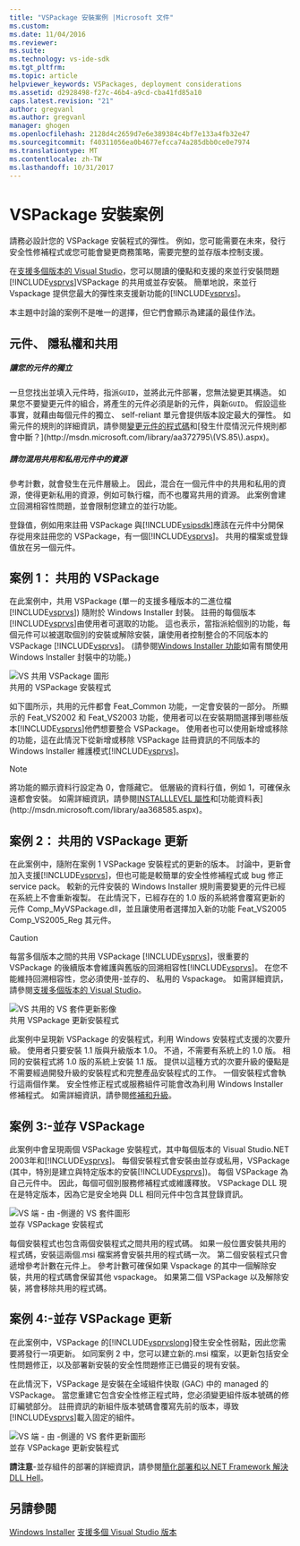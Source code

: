 ```yaml
---
title: "VSPackage 安裝案例 |Microsoft 文件"
ms.custom: 
ms.date: 11/04/2016
ms.reviewer: 
ms.suite: 
ms.technology: vs-ide-sdk
ms.tgt_pltfrm: 
ms.topic: article
helpviewer_keywords: VSPackages, deployment considerations
ms.assetid: d2928498-f27c-46b4-a9cd-cba41fd85a10
caps.latest.revision: "21"
author: gregvanl
ms.author: gregvanl
manager: ghogen
ms.openlocfilehash: 2128d4c2659d7e6e389384c4bf7e133a4fb32e47
ms.sourcegitcommit: f40311056ea0b4677efcca74a285dbb0ce0e7974
ms.translationtype: MT
ms.contentlocale: zh-TW
ms.lasthandoff: 10/31/2017
---
```

# <a name="vspackage-setup-scenarios"></a>VSPackage 安裝案例
請務必設計您的 VSPackage 安裝程式的彈性。 例如，您可能需要在未來，發行安全性修補程式或您可能會變更商務策略，需要完整的並存版本控制支援。  
  
 在[支援多個版本的 Visual Studio](../../extensibility/supporting-multiple-versions-of-visual-studio.md)，您可以閱讀的優點和支援的來並行安裝問題[!INCLUDE[vsprvs](../../code-quality/includes/vsprvs_md.md)]VSPackage 的共用或並存安裝。 簡單地說，來並行 Vspackage 提供您最大的彈性來支援新功能的[!INCLUDE[vsprvs](../../code-quality/includes/vsprvs_md.md)]。  
  
 本主題中討論的案例不是唯一的選擇，但它們會顯示為建議的最佳作法。  
  
## <a name="components-privacy-and-sharing"></a>元件、 隱私權和共用  
  
##### <a name="make-your-components-independent"></a>讓您的元件的獨立  
 一旦您找出並填入元件時，指派`GUID`，並將此元件部署，您無法變更其構造。 如果您不要變更元件的組合，將產生的元件必須是新的元件，與新`GUID`。 假設這些事實，就藉由每個元件的獨立、 self-reliant 單元會提供版本設定最大的彈性。 如需元件的規則的詳細資訊，請參閱[變更元件的程式碼](http://msdn.microsoft.com/library/aa367849\(VS.85\).aspx)和[發生什麼情況元件規則都會中斷？](http://msdn.microsoft.com/library/aa372795\(VS.85\).aspx)。  
  
##### <a name="do-not-mix-shared-and-private-resources-in-a-component"></a>請勿混用共用和私用元件中的資源  
 參考計數，就會發生在元件層級上。 因此，混合在一個元件中的共用和私用的資源，使得更新私用的資源，例如可執行檔，而不也覆寫共用的資源。 此案例會建立回溯相容性問題，並會限制您建立的並行功能。  
  
 登錄值，例如用來註冊 VSPackage 與[!INCLUDE[vsipsdk](../../extensibility/includes/vsipsdk_md.md)]應該在元件中分開保存從用來註冊您的 VSPackage，有一個[!INCLUDE[vsprvs](../../code-quality/includes/vsprvs_md.md)]。 共用的檔案或登錄值放在另一個元件。  
  
## <a name="scenario-1-shared-vspackage"></a>案例 1： 共用的 VSPackage  
 在此案例中，共用 VSPackage (單一的支援多種版本的二進位檔[!INCLUDE[vsprvs](../../code-quality/includes/vsprvs_md.md)]) 隨附於 Windows Installer 封裝。 註冊的每個版本[!INCLUDE[vsprvs](../../code-quality/includes/vsprvs_md.md)]由使用者可選取的功能。 這也表示，當指派給個別的功能，每個元件可以被選取個別的安裝或解除安裝，讓使用者控制整合的不同版本的 VSPackage [!INCLUDE[vsprvs](../../code-quality/includes/vsprvs_md.md)]。 (請參閱[Windows Installer 功能](http://msdn.microsoft.com/library/aa372840\(VS.85\).aspx)如需有關使用 Windows Installer 封裝中的功能。)  
  
 ![VS 共用 VSPackage 圖形](../../extensibility/internals/media/vs_sharedpackage.gif "VS_SharedPackage")  
共用的 VSPackage 安裝程式  
  
 如下圖所示，共用的元件都會 Feat_Common 功能，一定會安裝的一部分。 所顯示的 Feat_VS2002 和 Feat_VS2003 功能，使用者可以在安裝期間選擇到哪些版本[!INCLUDE[vsprvs](../../code-quality/includes/vsprvs_md.md)]他們想要整合 VSPackage。 使用者也可以使用新增或移除的功能，這在此情況下從新增或移除 VSPackage 註冊資訊的不同版本的 Windows Installer 維護模式[!INCLUDE[vsprvs](../../code-quality/includes/vsprvs_md.md)]。  
  
> [!NOTE]
>  將功能的顯示資料行設定為 0，會隱藏它。 低層級的資料行值，例如 1，可確保永遠都會安裝。 如需詳細資訊，請參閱[INSTALLLEVEL 屬性](http://msdn.microsoft.com/library/aa369536\(VS.85\).aspx)和[功能資料表](http://msdn.microsoft.com/library/aa368585.aspx)。  
  
## <a name="scenario-2-shared-vspackage-update"></a>案例 2： 共用的 VSPackage 更新  
 在此案例中，隨附在案例 1 VSPackage 安裝程式的更新的版本。 討論中，更新會加入支援[!INCLUDE[vsprvs](../../code-quality/includes/vsprvs_md.md)]，但也可能是較簡單的安全性修補程式或 bug 修正 service pack。 較新的元件安裝的 Windows Installer 規則需要變更的元件已經在系統上不會重新複製。 在此情況下，已經存在的 1.0 版的系統將會覆寫更新的元件 Comp_MyVSPackage.dll，並且讓使用者選擇加入新的功能 Feat_VS2005 Comp_VS2005_Reg 其元件。  
  
> [!CAUTION]
>  每當多個版本之間的共用 VSPackage [!INCLUDE[vsprvs](../../code-quality/includes/vsprvs_md.md)]，很重要的 VSPackage 的後續版本會維護與舊版的回溯相容性[!INCLUDE[vsprvs](../../code-quality/includes/vsprvs_md.md)]。 在您不能維持回溯相容性，您必須使用-並存的、 私用的 Vspackage。 如需詳細資訊，請參閱[支援多個版本的 Visual Studio](../../extensibility/supporting-multiple-versions-of-visual-studio.md)。  
  
 ![VS 共用的 VS 套件更新影像](../../extensibility/internals/media/vs_sharedpackageupdate.gif "VS_SharedPackageUpdate")  
共用 VSPackage 更新安裝程式  
  
 此案例中呈現新 VSPackage 的安裝程式，利用 Windows 安裝程式支援的次要升級。 使用者只要安裝 1.1 版與升級版本 1.0。 不過，不需要有系統上的 1.0 版。 相同的安裝程式將 1.0 版的系統上安裝 1.1 版。 提供以這種方式的次要升級的優點是不需要經過開發升級的安裝程式和完整產品安裝程式的工作。 一個安裝程式會執行這兩個作業。 安全性修正程式或服務組件可能會改為利用 Windows Installer 修補程式。 如需詳細資訊，請參閱[修補和升級](http://msdn.microsoft.com/library/aa370579\(VS.85\).aspx)。  
  
## <a name="scenario-3-side-by-side-vspackage"></a>案例 3:-並存 VSPackage  
 此案例中會呈現兩個 VSPackage 安裝程式，其中每個版本的 Visual Studio.NET 2003年和[!INCLUDE[vsprvs](../../code-quality/includes/vsprvs_md.md)]。 每個安裝程式會安裝由並存或私用，VSPackage (其中，特別是建立與特定版本的安裝[!INCLUDE[vsprvs](../../code-quality/includes/vsprvs_md.md)])。 每個 VSPackage 為自己元件中。 因此，每個可個別服務修補程式或維護釋放。 VSPackage DLL 現在是特定版本，因為它是安全地與 DLL 相同元件中包含其登錄資訊。  
  
 ![VS 端 &#45; 由 &#45;側邊的 VS 套件圖形](../../extensibility/internals/media/vs_sbys_package.gif "VS_SbyS_Package")  
並存 VSPackage 安裝程式  
  
 每個安裝程式也包含兩個安裝程式之間共用的程式碼。 如果一般位置安裝共用的程式碼，安裝這兩個.msi 檔案將會安裝共用的程式碼一次。 第二個安裝程式只會遞增參考計數在元件上。 參考計數可確保如果 Vspackage 的其中一個解除安裝，共用的程式碼會保留其他 vspackage。 如果第二個 VSPackage 以及解除安裝，將會移除共用的程式碼。  
  
## <a name="scenario-4-side-by-side-vspackage-update"></a>案例 4:-並存 VSPackage 更新  
 在此案例中，VSPackage 的[!INCLUDE[vsprvslong](../../code-quality/includes/vsprvslong_md.md)]發生安全性弱點，因此您需要將發行一項更新。 如同案例 2 中，您可以建立新的.msi 檔案，以更新包括安全性問題修正，以及部署新安裝的安全性問題修正已備妥的現有安裝。  
  
 在此情況下，VSPackage 是安裝在全域組件快取 (GAC) 中的 managed 的 VSPackage。 當您重建它包含安全性修正程式時，您必須變更組件版本號碼的修訂編號部分。 註冊資訊的新組件版本號碼會覆寫先前的版本，導致[!INCLUDE[vsprvs](../../code-quality/includes/vsprvs_md.md)]載入固定的組件。  
  
 ![VS 端 &#45; 由 &#45;側邊的 VS 套件更新圖形](../../extensibility/internals/media/vs_sbys_packageupdate.gif "VS_SbyS_PackageUpdate")  
並存 VSPackage 更新安裝程式  
  
 **請注意**-並存組件的部署的詳細資訊，請參閱[簡化部署和以.NET Framework 解決 DLL Hell](http://msdn.microsoft.com/library/ms973843.aspx)。  
  
## <a name="see-also"></a>另請參閱  
 [Windows Installer](http://msdn.microsoft.com/library/cc185688\(VS.85\).aspx)   
 [支援多個 Visual Studio 版本](../../extensibility/supporting-multiple-versions-of-visual-studio.md)